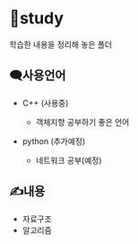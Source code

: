 # 📖study
학습한 내용을 정리해 놓은 폴더


## 🗨️사용언어
* C++ (사용중)

   * 객체지향 공부하기 좋은 언어

 
* python (추가예정)
   * 네트워크 공부(예정)

## ✍️내용
* 자료구조
* 알고리즘
